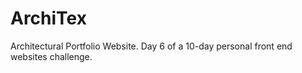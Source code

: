 # ArchiTex
Architectural Portfolio Website. Day 6 of a 10-day personal front end websites challenge.
